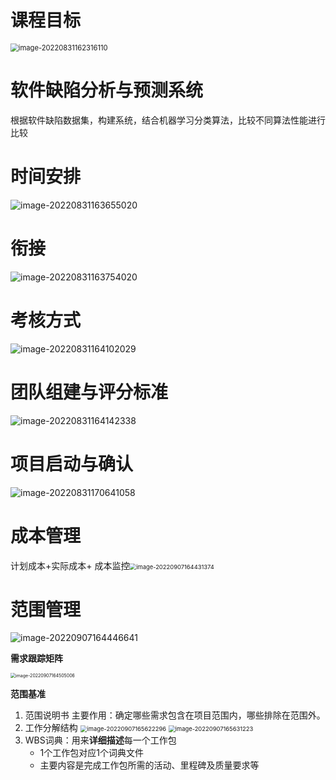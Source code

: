 # 课程目标

<img src="D:\Typora_CACHE\image-20220831162316110.png" alt="image-20220831162316110" style="zoom:80%;" />

# 软件缺陷分析与预测系统

根据软件缺陷数据集，构建系统，结合机器学习分类算法，比较不同算法性能进行比较

# 时间安排

![image-20220831163655020](D:\Typora_CACHE\image-20220831163655020.png)

# 衔接

![image-20220831163754020](D:\Typora_CACHE\image-20220831163754020.png)

# 考核方式

![image-20220831164102029](D:\Typora_CACHE\image-20220831164102029.png)

# 团队组建与评分标准

![image-20220831164142338](D:\Typora_CACHE\image-20220831164142338.png)

# 项目启动与确认

![image-20220831170641058](D:\Typora_CACHE\image-20220831170641058.png)

# 成本管理

计划成本+实际成本+
成本监控<img src="D:\Typora_CACHE\image-20220907164431374.png" alt="image-20220907164431374" style="zoom:67%;" />

# 范围管理

![image-20220907164446641](D:\Typora_CACHE\image-20220907164446641.png)

**需求跟踪矩阵**

<img src="D:\Typora_CACHE\image-20220907164505006.png" alt="image-20220907164505006" style="zoom:50%;" />

**范围基准**

1. 范围说明书
   主要作用：确定哪些需求包含在项目范围内，哪些排除在范围外。
2. 工作分解结构
   <img src="D:\Typora_CACHE\image-20220907165622296.png" alt="image-20220907165622296" style="zoom:67%;" />
   <img src="D:\Typora_CACHE\image-20220907165631223.png" alt="image-20220907165631223" style="zoom:67%;" />
3. WBS词典：用来**详细描述**每一个工作包
   - 1个工作包对应1个词典文件
   - 主要内容是完成工作包所需的活动、里程碑及质量要求等